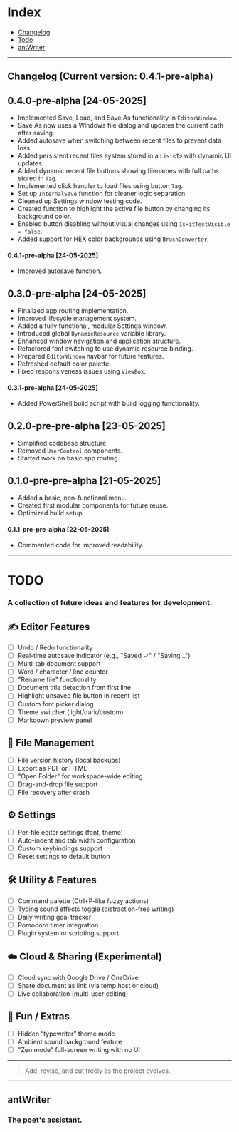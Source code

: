 # Index
- [Changelog](#changelog)
- [Todo](#todo)
- [antWriter](#antwriter)

---

## <a id="changelog"></a>Changelog (Current version: **0.4.1-pre-alpha**)

## 0.4.0-pre-alpha [24-05-2025]
- Implemented Save, Load, and Save As functionality in `EditorWindow`.
- Save As now uses a Windows file dialog and updates the current path after saving.
- Added autosave when switching between recent files to prevent data loss.
- Added persistent recent files system stored in a `List<T>` with dynamic UI updates.
- Added dynamic recent file buttons showing filenames with full paths stored in `Tag`.
- Implemented click handler to load files using button `Tag`.
- Set up `InternalSave` function for cleaner logic separation.
- Cleaned up Settings window testing code.
- Created function to highlight the active file button by changing its background color.
- Enabled button disabling without visual changes using `IsHitTestVisible = false`.
- Added support for HEX color backgrounds using `BrushConverter`.

#### 0.4.1-pre-alpha [24-05-2025]
- Improved autosave function.

## 0.3.0-pre-alpha [24-05-2025]
- Finalized app routing implementation.
- Improved lifecycle management system.
- Added a fully functional, modular Settings window.
- Introduced global `DynamicResource` variable library.
- Enhanced window navigation and application structure.
- Refactored font switching to use dynamic resource binding.
- Prepared `EditorWindow` navbar for future features.
- Refreshed default color palette.
- Fixed responsiveness issues using `ViewBox`.

#### 0.3.1-pre-alpha [24-05-2025]
- Added PowerShell build script with build logging functionality.

## 0.2.0-pre-pre-alpha [23-05-2025]
- Simplified codebase structure.
- Removed `UserControl` components.
- Started work on basic app routing.

## 0.1.0-pre-pre-alpha [21-05-2025]
- Added a basic, non-functional menu.
- Created first modular components for future reuse.
- Optimized build setup.

#### 0.1.1-pre-pre-alpha [22-05-2025]
- Commented code for improved readability.

---

# TODO<a id="todo"></a>

### A collection of future ideas and features for development.

## ✍️ Editor Features
- [ ] Undo / Redo functionality
- [ ] Real-time autosave indicator (e.g., "Saved ✓" / "Saving…")
- [ ] Multi-tab document support
- [ ] Word / character / line counter
- [ ] "Rename file" functionality
- [ ] Document title detection from first line
- [ ] Highlight unsaved file button in recent list
- [ ] Custom font picker dialog
- [ ] Theme switcher (light/dark/custom)
- [ ] Markdown preview panel

## 📁 File Management
- [ ] File version history (local backups)
- [ ] Export as PDF or HTML
- [ ] "Open Folder" for workspace-wide editing
- [ ] Drag-and-drop file support
- [ ] File recovery after crash

## ⚙️ Settings
- [ ] Per-file editor settings (font, theme)
- [ ] Auto-indent and tab width configuration
- [ ] Custom keybindings support
- [ ] Reset settings to default button

## 🛠️ Utility & Features
- [ ] Command palette (Ctrl+P-like fuzzy actions)
- [ ] Typing sound effects toggle (distraction-free writing)
- [ ] Daily writing goal tracker
- [ ] Pomodoro timer integration
- [ ] Plugin system or scripting support

## ☁️ Cloud & Sharing (Experimental)
- [ ] Cloud sync with Google Drive / OneDrive
- [ ] Share document as link (via temp host or cloud)
- [ ] Live collaboration (multi-user editing)

## 🧪 Fun / Extras
- [ ] Hidden “typewriter” theme mode
- [ ] Ambient sound background feature
- [ ] "Zen mode" full-screen writing with no UI

---

> Add, revise, and cut freely as the project evolves.


---

## <a id="antwriter"></a>antWriter
### The poet's assistant.

